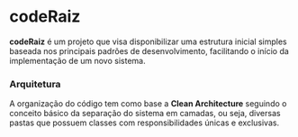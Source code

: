 # codeRaiz
**codeRaiz** é um projeto que visa disponibilizar uma estrutura inicial simples baseada nos principais padrões de desenvolvimento, facilitando o início da implementação de um novo sistema.

### Arquitetura
A organização do código tem como base a **Clean Architecture** seguindo o conceito básico da separação do sistema em camadas, ou seja, diversas pastas que possuem classes com responsibilidades únicas e exclusivas.


